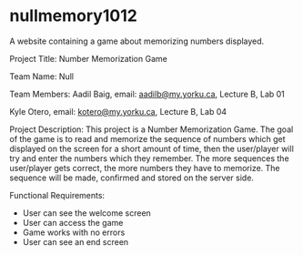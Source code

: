 # nullmemory1012
A website containing a game about memorizing numbers displayed.

Project Title: Number Memorization Game

Team Name: Null

Team Members: 
Aadil Baig, email: aadilb@my.yorku.ca, Lecture B, Lab 01

Kyle Otero, email: kotero@my.yorku.ca, Lecture B, Lab 04

Project Description:
This project is a Number Memorization Game. The goal of the game is to read and memorize the sequence of numbers which get displayed on the screen for a short amount of time, then the user/player will try and enter the numbers which they remember. The more sequences the user/player gets correct, the more numbers they have to memorize. The sequence will be made, confirmed and stored on the server side. 

Functional Requirements: 
 - User can see the welcome screen
 - User can access the game
 - Game works with no errors
 - User can see an end screen 
